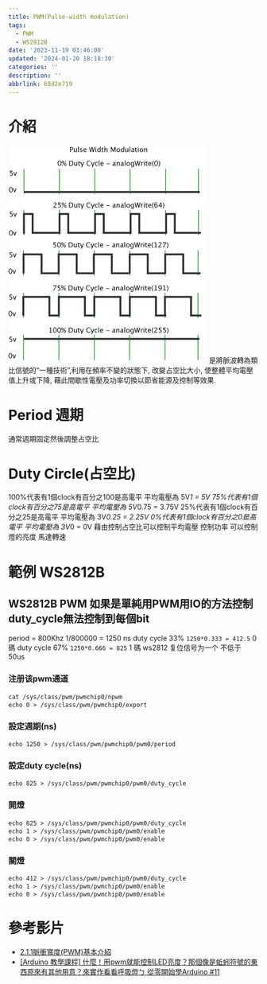 ```yaml
---
title: PWM(Pulse-width modulation)
tags:
  - PWM
  - WS2812B
date: '2023-11-19 03:46:00'
updated: '2024-01-20 18:18:30'
categories: ''
description: ''
abbrlink: 68d2e719
---
```

# 介紹
![](/images/20231119023727.png)
是將脈波轉為類比信號的“一種技術”,利用在頻率不變的狀態下, 改變占空比大小, 使整體平均電壓值上升或下降, 藉此間歇性電壓及功率切換以節省能源及控制等效果.
# Period 週期
通常週期固定然後調整占空比

# Duty Circle(占空比)
100%代表有1個clock有百分之100是高電平 平均電壓為 5V*1 = 5V
75%代表有1個clock有百分之75是高電平 平均電壓為 5V*0.75 = 3.75V
25%代表有1個clock有百分之25是高電平 平均電壓為 3V*0.25 = 2.25V
0%代表有1個clock有百分之0是高電平 平均電壓為 3V*0 = 0V
藉由控制占空比可以控制平均電壓 控制功率 可以控制燈的亮度 馬達轉速


# 範例 WS2812B
## WS2812B PWM 如果是單純用PWM用IO的方法控制duty_cycle無法控制到每個bit
period = 800Khz 1/800000 = 1250 ns 
duty cycle 33% `1250*0.333 = 412.5` 0 碼
duty cycle 67% `1250*0.666 = 825` 1 碼
ws2812 复位信号为一个 不低于 50us

### 注册该pwm通道
```
cat /sys/class/pwm/pwmchip0/npwm
echo 0 > /sys/class/pwm/pwmchip0/export
```
### 設定週期(ns)
```
echo 1250 > /sys/class/pwm/pwmchip0/pwm0/period
```
### 設定duty cycle(ns)
```
echo 825 > /sys/class/pwm/pwmchip0/pwm0/duty_cycle
```

### 開燈
```
echo 825 > /sys/class/pwm/pwmchip0/pwm0/duty_cycle
echo 1 > /sys/class/pwm/pwmchip0/pwm0/enable
echo 0 > /sys/class/pwm/pwmchip0/pwm0/enable
```
### 關燈
```
echo 412 > /sys/class/pwm/pwmchip0/pwm0/duty_cycle
echo 1 > /sys/class/pwm/pwmchip0/pwm0/enable
echo 0 > /sys/class/pwm/pwmchip0/pwm0/enable
```



# 參考影片
* [2.1.1脈衝寬度(PWM)基本介紹](https://www.youtube.com/watch?v=LCejYewAgwA)
* [[Arduino 教學課程] 什麼！用pwm就能控制LED亮度？那個像是蚯蚓符號的東西原來有其他用意？來實作看看呼吸燈ㄅ 從零開始學Arduino #11](https://www.youtube.com/watch?v=27GkMk8ct0s)
